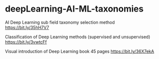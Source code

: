 # deepLearning-AI-ML-taxonomies

AI Deep Learning sub field taxonomy selection method
https://bit.ly/35hH7V7

Classification of Deep Learning methods (supervised and unsupervised) 
https://bit.ly/3vwtcFf

Visual introduction of Deep Learning book 45 pages 
https://bit.ly/36X7ekA
